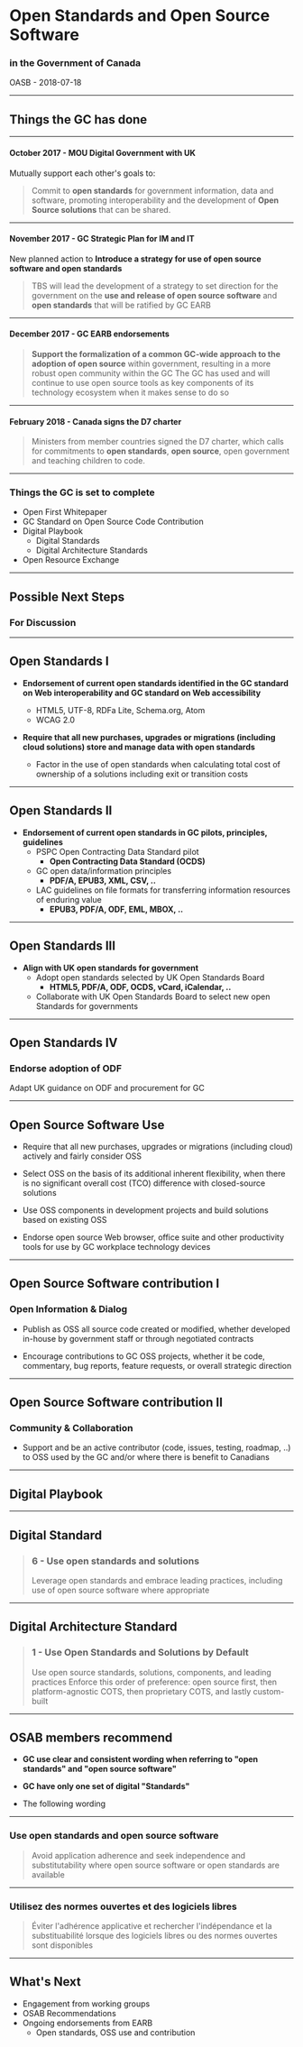 # Open Standards and Open Source Software
### in the Government of Canada

OASB - 2018-07-18

---

## Things the GC has done

---

#### October 2017 - MOU Digital Government with UK

Mutually support each other's goals to:

> Commit to **open standards** for government information, data and software, promoting interoperability and the development of **Open Source solutions** that can be shared.

---

#### November 2017 - GC Strategic Plan for IM and IT

New planned action to **Introduce a strategy for use of open source software and open standards**

> TBS will lead the development of a strategy to set direction for the government on the **use and release of open source software** and **open standards** that will be ratified by GC EARB

---

#### December 2017 - GC EARB endorsements

> **Support the formalization of a common GC-wide approach to the adoption of open source** within government, resulting in a more robust open community within the GC
> The GC has used and will continue to use open source tools as key components of its technology ecosystem when it makes sense to do so

---

#### February 2018 - Canada signs the D7 charter

> Ministers from member countries signed the D7 charter, which calls for commitments to **open standards**, **open source**, open government and teaching children to code.

---

### Things the GC is set to complete

- Open First Whitepaper
- GC Standard on Open Source Code Contribution
- Digital Playbook
  - Digital Standards
  - Digital Architecture Standards
- Open Resource Exchange

---

## Possible Next Steps
### For Discussion

---

## Open Standards I

- **Endorsement of current open standards identified in the GC standard on Web interoperability and GC standard on Web accessibility**
  - HTML5, UTF-8, RDFa Lite, Schema.org, Atom
  - WCAG 2.0

- **Require that all new purchases, upgrades or migrations (including cloud solutions) store and manage data with open standards**
  - Factor in the use of open standards when calculating total cost of ownership of a solutions including exit or transition costs

---

## Open Standards II

- **Endorsement of current open standards in GC pilots, principles, guidelines**
  - PSPC Open Contracting Data Standard pilot
    - **Open Contracting Data Standard (OCDS)**
  - GC open data/information principles
    - **PDF/A, EPUB3, XML, CSV, ..**
  - LAC guidelines on file formats for transferring information resources of enduring value
    - **EPUB3, PDF/A, ODF, EML, MBOX, ..**

---

## Open Standards III

- **Align with UK open standards for government**
  - Adopt open standards selected by UK Open Standards Board
    - **HTML5, PDF/A, ODF, OCDS, vCard, iCalendar, ..**
  - Collaborate with UK Open Standards Board to select new open Standards for governments

---

## Open Standards IV

### Endorse adoption of ODF

Adapt UK guidance on ODF and procurement for GC

---

## Open Source Software Use

- Require that all new purchases, upgrades or migrations (including cloud) actively and fairly consider OSS

- Select OSS on the basis of its additional inherent flexibility, when there is no significant overall cost (TCO) difference with closed-source solutions

- Use OSS components in development projects and build solutions based on existing OSS

- Endorse open source Web browser, office suite and other productivity tools for use by GC workplace technology devices

---

## Open Source Software contribution I

### Open Information & Dialog

- Publish as OSS all source code created or modified, whether developed in-house by government staff or through negotiated contracts

- Encourage contributions to GC OSS projects, whether it be code, commentary, bug reports, feature requests, or overall strategic direction

---

## Open Source Software contribution II

### Community & Collaboration

- Support and be an active contributor (code, issues, testing, roadmap, ..) to OSS used by the GC and/or where there is benefit to Canadians

---

## Digital Playbook

---

## Digital Standard

> ### 6 - Use open standards and solutions
> Leverage open standards and embrace leading practices, including use of open source software where appropriate

---

## Digital Architecture Standard

> ### 1 - Use Open Standards and Solutions by Default
> Use open source standards, solutions, components, and leading practices
> Enforce this order of preference: open source first, then platform-agnostic COTS, then proprietary COTS, and lastly custom-built

---

## OSAB members recommend

- **GC use clear and consistent wording when referring to "open standards" and "open source software"**

- **GC have only one set of digital "Standards"**
 
- The following wording

---

### Use open standards and open source software

> Avoid application adherence and seek independence and substitutability where open source software or open standards are available

---

### Utilisez des normes ouvertes et des logiciels libres

> Éviter l'adhérence applicative et rechercher l'indépendance et la substituabilité lorsque des logiciels libres ou des normes ouvertes sont disponibles

---

## What's Next

- Engagement from working groups
- OSAB Recommendations
- Ongoing endorsements from EARB
  - Open standards, OSS use and contribution

